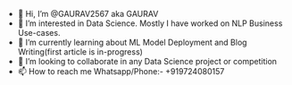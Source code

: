 - 👋 Hi, I’m @GAURAV2567 aka GAURAV
- 👀 I’m interested in Data Science. Mostly I have worked on NLP Business Use-cases.
- 🌱 I’m currently learning about ML Model Deployment and Blog Writing(first article is in-progress)
- 💞️ I’m looking to collaborate in any Data Science project or competition
- 📫 How to reach me Whatsapp/Phone:- +919724080157

<!---
GAURAV2567/GAURAV2567 is a ✨ special ✨ repository because its `README.md` (this file) appears on your GitHub profile.
You can click the Preview link to take a look at your changes.
--->
